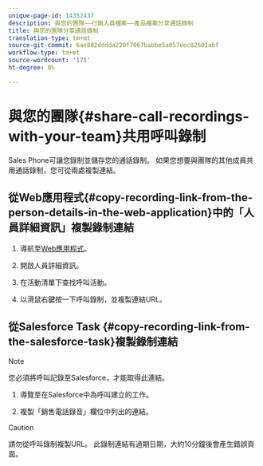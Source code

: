 ```yaml
---
unique-page-id: 14352437
description: 與您的團隊——行銷人員檔案——產品檔案分享通話錄制
title: 與您的團隊分享通話錄制
translation-type: tm+mt
source-git-commit: 6ae882dddda220f7067babbe5a057eec82601abf
workflow-type: tm+mt
source-wordcount: '171'
ht-degree: 0%

---
```



# 與您的團隊{#share-call-recordings-with-your-team}共用呼叫錄制

Sales Phone可讓您錄制並儲存您的通話錄制。 如果您想要與團隊的其他成員共用通話錄制，您可從兩處複製連結。

## 從Web應用程式{#copy-recording-link-from-the-person-details-in-the-web-application}中的「人員詳細資訊」複製錄制連結

1. 導航至[Web應用程式](https://toutapp.com/login)。

1. 開啟人員詳細資訊。

1. 在活動清單下查找呼叫活動。

1. 以滑鼠右鍵按一下呼叫錄制，並複製連結URL。

## 從Salesforce Task {#copy-recording-link-from-the-salesforce-task}複製錄制連結

>[!NOTE]
>
>您必須將呼叫記錄至Salesforce，才能取得此連結。

1. 導覽至在Salesforce中為呼叫建立的工作。

1. 複製「銷售電話錄音」欄位中列出的連結。

>[!CAUTION]
>
>請勿從呼叫錄制複製URL。 此錄制連結有過期日期，大約10分鐘後會產生錯誤頁面。
